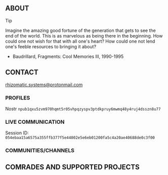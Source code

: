 ## ABOUT
> [!TIP]
> Imagine the amazing good fortune of the generation that gets to see the end of the world. This is as marvelous as being there in the beginning. How could one not wish for that with all one's heart? How could one not lend one's feeble resources to bringing it about?
> - Baudrillard, Fragments: Cool Memories III, 1990-1995
## CONTACT
rhizomatic.systems@protonmail.com
### PROFILES
Nostr
```npub1qxu5zvm970hqmt5r05vhpqzyspv3ptdkpruy6mwmq48y4ruj4dsszn8u77```
### LIVE COMMUNICATION
Session ID:
```054ebaa15a6575a355ffb377f5e44002e5e6eb01200fa5c4a20ae40688de0c3f00```
### COMMUNITIES/CHANNELS
<!-- document version 0.2.7 -->

## COMRADES AND SUPPORTED PROJECTS
<!--
This list is not comprehensive, but includes projects that reflect the ethos of Rhizomatic Systems
- Rnode by xxxxxx (GitHub Repo)
- Nostr Protocol
- FOSSCAD  -->


<!--

**Here are some ideas to get you started:**

🙋‍♀️ A short introduction - what is your organization all about?
🌈 Contribution guidelines - how can the community get involved?
👩‍💻 Useful resources - where can the community find your docs? Is there anything else the community should know?
🍿 Fun facts - what does your team eat for breakfast?
🧙 Remember, you can do mighty things with the power of [Markdown](https://docs.github.com/github/writing-on-github/getting-started-with-writing-and-formatting-on-github/basic-writing-and-formatting-syntax)
-->

